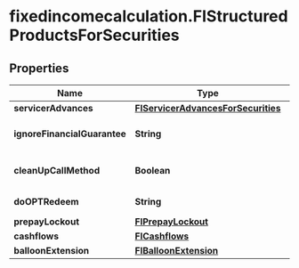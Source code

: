 # fixedincomecalculation.FIStructuredProductsForSecurities

## Properties

Name | Type | Description | Notes
------------ | ------------- | ------------- | -------------
**servicerAdvances** | [**FIServicerAdvancesForSecurities**](FIServicerAdvancesForSecurities.md) |  | [optional] 
**ignoreFinancialGuarantee** | **String** | Ignore Financial Guarantee | [optional] 
**cleanUpCallMethod** | **Boolean** | Cleanup Call Method | [optional] 
**doOPTRedeem** | **String** | Do OPT Redeem | [optional] 
**prepayLockout** | [**FIPrepayLockout**](FIPrepayLockout.md) |  | [optional] 
**cashflows** | [**FICashflows**](FICashflows.md) |  | [optional] 
**balloonExtension** | [**FIBalloonExtension**](FIBalloonExtension.md) |  | [optional] 


